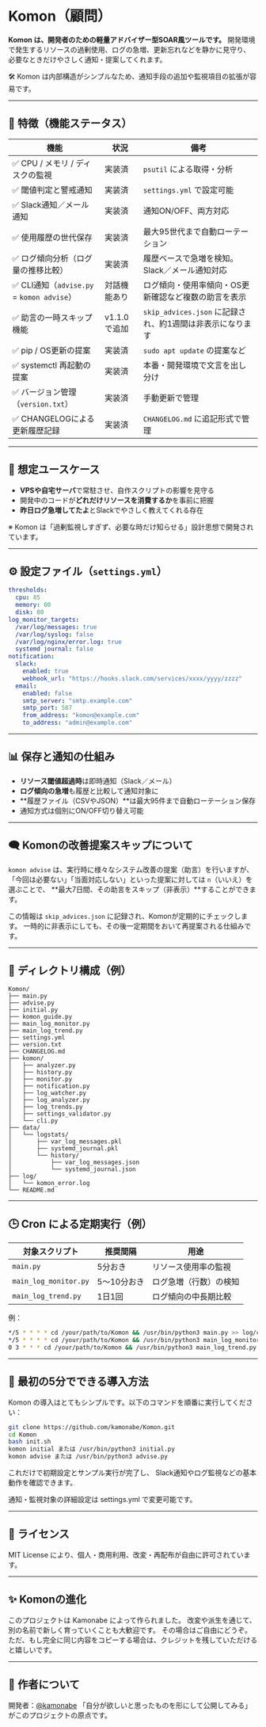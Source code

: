 # Komon（顧問）

**Komon は、開発者のための軽量アドバイザー型SOAR風ツールです。**
開発環境で発生するリソースの過剰使用、ログの急増、更新忘れなどを静かに見守り、
必要なときだけやさしく通知・提案してくれます。

🛠 Komon は内部構造がシンプルなため、通知手段の追加や監視項目の拡張が容易です。

---

## 🔧 特徴（機能ステータス）

| 機能                                 | 状況                | 備考 |
|--------------------------------------|---------------------|------|
| ✅ CPU / メモリ / ディスクの監視      | 実装済              | `psutil` による取得・分析 |
| ✅ 閾値判定と警戒通知                 | 実装済              | `settings.yml` で設定可能 |
| ✅ Slack通知／メール通知              | 実装済              | 通知ON/OFF、両方対応 |
| ✅ 使用履歴の世代保存                 | 実装済              | 最大95世代まで自動ローテーション |
| ✅ ログ傾向分析（ログ量の推移比較）   | 実装済              | 履歴ベースで急増を検知。Slack／メール通知対応 |
| ✅ CLI通知（`advise.py` = `komon advise`） | 対話機能あり          | ログ傾向・使用率傾向・OS更新確認など複数の助言を表示 |
| ✅ 助言の一時スキップ機能              | v1.1.0で追加         | `skip_advices.json` に記録され、約1週間は非表示になります |
| ✅ pip / OS更新の提案                  | 実装済              | `sudo apt update` の提案など |
| ✅ systemctl 再起動の提案              | 実装済              | 本番・開発環境で文言を出し分け |
| ✅ バージョン管理（`version.txt`）     | 実装済              | 手動更新で管理 |
| ✅ CHANGELOGによる更新履歴記録        | 実装済              | `CHANGELOG.md` に追記形式で管理 |

---

## 🌟 想定ユースケース

- **VPSや自宅サーバ**で常駐させ、自作スクリプトの影響を見守る
- 開発中のコードが**どれだけリソースを消費するか**を事前に把握
- **昨日ログ急増してたよ**とSlackでやさしく教えてくれる存在

※ Komon は「過剰監視しすぎず、必要な時だけ知らせる」設計思想で開発されています。

---

## ⚙️ 設定ファイル（`settings.yml`）

```yaml
thresholds:
  cpu: 85
  memory: 80
  disk: 80
log_monitor_targets:
  /var/log/messages: true
  /var/log/syslog: false
  /var/log/nginx/error.log: true
  systemd journal: false
notification:
  slack:
    enabled: true
    webhook_url: "https://hooks.slack.com/services/xxxx/yyyy/zzzz"
  email:
    enabled: false
    smtp_server: "smtp.example.com"
    smtp_port: 587
    from_address: "komon@example.com"
    to_address: "admin@example.com"
```

---

## 📊 保存と通知の仕組み

- **リソース閾値超過時**は即時通知（Slack／メール）
- **ログ傾向の急増**も履歴と比較して通知対象に
- **履歴ファイル（CSVやJSON）**は最大95件まで自動ローテーション保存
- 通知方式は個別にON/OFF切り替え可能

---

## 🗨️ Komonの改善提案スキップについて

`komon advise` は、実行時に様々なシステム改善の提案（助言）を行いますが、
「今回は必要ない」「当面対応しない」といった提案に対しては `n`（いいえ）を選ぶことで、
**最大7日間、その助言をスキップ（非表示）**することができます。

この情報は `skip_advices.json` に記録され、Komonが定期的にチェックします。
一時的に非表示にしても、その後一定期間をおいて再提案される仕組みです。

---

## 📁 ディレクトリ構成（例）

```
Komon/
├── main.py
├── advise.py
├── initial.py
├── komon_guide.py
├── main_log_monitor.py
├── main_log_trend.py
├── settings.yml
├── version.txt
├── CHANGELOG.md
├── komon/
│   ├── analyzer.py
│   ├── history.py
│   ├── monitor.py
│   ├── notification.py
│   ├── log_watcher.py
│   ├── log_analyzer.py
│   ├── log_trends.py
│   ├── settings_validator.py
│   └── cli.py
├── data/
│   └── logstats/
│       ├── var_log_messages.pkl
│       ├── systemd_journal.pkl
│       └── history/
│           ├── var_log_messages.json
│           └── systemd_journal.json
├── log/
│   └── komon_error.log
└── README.md
```

---

## 🕒 Cron による定期実行（例）

| 対象スクリプト        | 推奨間隔   | 用途                     |
|------------------------|------------|--------------------------|
| `main.py`              | 5分おき    | リソース使用率の監視     |
| `main_log_monitor.py`  | 5〜10分おき | ログ急増（行数）の検知   |
| `main_log_trend.py`    | 1日1回     | ログ傾向の中長期比較     |

例：

```bash
*/5 * * * * cd /your/path/to/Komon && /usr/bin/python3 main.py >> log/cron_main.log 2>&1
*/5 * * * * cd /your/path/to/Komon && /usr/bin/python3 main_log_monitor.py >> log/cron_monitor.log 2>&1
0 3 * * * cd /your/path/to/Komon && /usr/bin/python3 main_log_trend.py >> log/cron_trend.log 2>&1
```

---

## 🚀 最初の5分でできる導入方法

Komon の導入はとてもシンプルです。以下のコマンドを順番に実行してください：

```bash
git clone https://github.com/kamonabe/Komon.git
cd Komon
bash init.sh
komon initial または /usr/bin/python3 initial.py
komon advise または /usr/bin/python3 advise.py
```

これだけで初期設定とサンプル実行が完了し、
Slack通知やログ監視などの基本動作を確認できます。

通知・監視対象の詳細設定は settings.yml で変更可能です。

---

## 📄 ライセンス

MIT License により、個人・商用利用、改変・再配布が自由に許可されています。

---

## ✨ Komonの進化

このプロジェクトは Kamonabe によって作られました。
改変や派生を通じて、別の名前で新しく育っていくことも大歓迎です。
その場合はご自由にどうぞ。
ただ、もし完全に同じ内容をコピーする場合は、クレジットを残していただけると嬉しいです。

---

## 👤 作者について

開発者：[@kamonabe](https://github.com/kamonabe)
「自分が欲しいと思ったものを形にして公開してみる」がこのプロジェクトの原点です。

